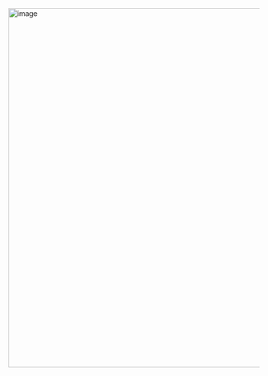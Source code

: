 <img width="1280" height="720" alt="image" src="https://github.com/user-attachments/assets/93cbf371-6317-489d-8442-a9767bb2dd27" />

